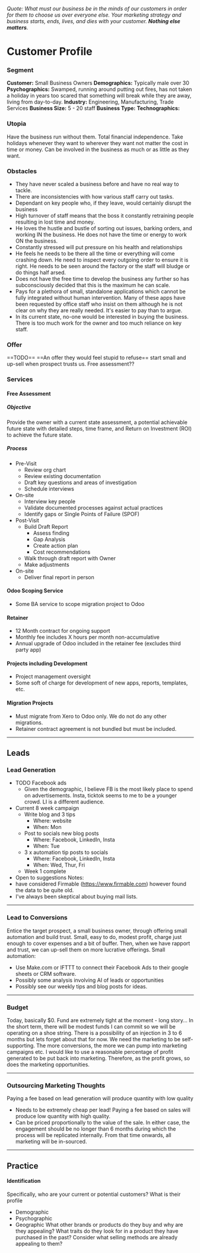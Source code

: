 *Quote: What must our business be in the minds of our customers in order for them to choose us over everyone else. Your marketing strategy and business starts, ends, lives, and dies with your customer. **Nothing else matters**.*
# Customer Profile
### Segment
**Customer:** Small Business Owners
**Demographics:** Typically male over 30
**Psychographics:** Swamped, running around putting out fires, has not taken a holiday in years too scared that something will break while they are away, living from day-to-day.
**Industry:** Engineering, Manufacturing, Trade Services
**Business Size:** 5 - 20 staff
**Business Type:** 
**Technographics:** 
### Utopia
Have the business run without them. Total financial independence. Take holidays whenever they want to wherever they want not matter the cost in time or money.
Can be involved in the business as much or as little as they want. 
### Obstacles
- They have never scaled a business before and have no real way to tackle.
- There are inconsistencies with how various staff carry out tasks.
- Dependant on key people who, if they leave, would certainly disrupt the business
- High turnover of staff means that the boss it constantly retraining people resulting in lost time and money.
- He loves the hustle and bustle of sorting out issues, barking orders, and working IN the business. He does not have the time or energy to work ON the business.
- Constantly stressed will put pressure on his health and relationships
- He feels he needs to be there all the time or everything will come crashing down. He need to inspect every outgoing order to ensure it is right. He needs to be seen around the factory or the staff will bludge or do things half arsed.
- Does not have the free time to develop the business any further so has subconsciously decided that this is the maximum he can scale.
- Pays for a plethora of small, standalone applications which cannot be fully integrated without human intervention. Many of these apps have been requested by office staff who insist on them although he is not clear on why they are really needed. It's easier to pay than to argue.
- In its current state, no-one would be interested in buying the business. There is too much work for the owner and too much reliance on key staff.
### Offer
==TODO==
==An offer they would feel stupid to refuse==
start small and up-sell when prospect trusts us.
Free assessment??
### Services
#### Free Assessment
##### Objective
Provide the owner with a current state assessment, a potential achievable future state with detailed steps, time frame, and Return on Investment (ROI) to achieve the future state.
##### Process
- Pre-Visit
	- Review org chart
	- Review existing documentation
	- Draft key questions and areas of investigation
	- Schedule interviews
- On-site
	- Interview key people
	- Validate documented processes against actual practices
	- Identify gaps or Single Points of Failure (SPOF)
- Post-Visit
	- Build Draft Report
		- Assess finding
		- Gap Analysis
		- Create action plan
		- Cost recommendations
	- Walk through draft report with Owner
	- Make adjustments
- On-site
	- Deliver final report in person
#### Odoo Scoping Service
- Some BA service to scope migration project to Odoo
#### Retainer
- 12 Month contract for ongoing support
- Monthly fee includes X hours per month non-accumulative
- Annual upgrade of Odoo included in the retainer fee (excludes third party app)
#### Projects including Development
- Project management oversight
- Some soft of charge for development of new apps, reports, templates, etc.
#### Migration Projects
- Must migrate from Xero to Odoo only. We do not do any other migrations.
- Retainer contract agreement is not bundled but must be included.

---
## Leads
### Lead Generation
- TODO Facebook ads 
	- Given the demographic, I believe FB is the most likely place to spend on advertisements. Insta, ticktok seems to me to be a younger crowd. LI is a different audience.
- Current 8 week campaign
	- Write blog and 3 tips
		- Where: website
		- When: Mon
	- Post to socials new blog posts
		- Where: Facebook, LinkedIn, Insta
		- When: Tue
	- 3 x automation tip posts to socials
		- Where: Facebook, LinkedIn, Insta
		- When: Wed, Thur, Fri
	- Week 1 complete
- Open to suggestions
Notes:
- have considered Firmable (https://www.firmable.com) however found the data to be quite old. 
- I've always been skeptical about buying mail lists. 

---
### Lead to Conversions
Entice the target prospect, a small business owner, through offering small automation and build trust. Small, easy to do, modest profit, charge just enough to cover expenses and a bit of buffer. Then, when we have rapport and trust, we can up-sell them on more lucrative offerings.
Small automation:
- Use Make.com or IFTTT to connect their Facebook Ads to their google sheets or CRM software.
- Possibly some analysis involving AI of leads or opportunities
- Possibly see our weekly tips and blog posts for ideas.
---

### Budget
Today, basically $0. Fund are extremely tight at the moment - long story...
In the short term, there will be modest funds I can commit so we will be operating on a shoe string. There is a possibility of an injection in 3 to 6 months but lets forget about that for now.
We need the marketing to be self-supporting. The more conversions, the more we can pump into marketing campaigns etc. I would like to use a reasonable percentage of profit generated to be put back into marketing. Therefore, as the profit grows, so does the marketing opportunities.

---
### Outsourcing Marketing Thoughts
Paying a fee based on lead generation will produce quantity with low quality
- Needs to be extremely cheap per lead!
Paying a fee based on sales will produce low quantity with high quality. 
- Can be priced proportionally to the value of the sale.
In either case, the engagement should be no longer than 6 months during which the process will be replicated internally. From that time onwards, all marketing will be in-sourced.


---
## Practice
#### Identification
Specifically, who are your current or potential customers?
What is their profile
- Demographic 
- Psychographic
- Geographic
What other brands or products do they buy and why are they appealing? What traits do they look for in a product they have purchased in the past? Consider what selling methods are already appealing to them?